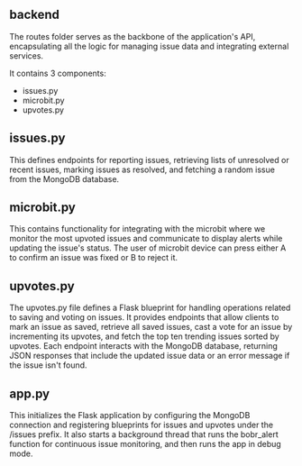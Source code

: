 ## backend

The routes folder serves as the backbone of the application's API, encapsulating all the logic for managing issue data and integrating external services. 

It contains 3 components:
- issues.py
- microbit.py
- upvotes.py

## issues.py

This defines endpoints for reporting issues, retrieving lists of unresolved or recent issues, marking issues as resolved, and fetching a random issue from the MongoDB database. 

## microbit.py

This contains functionality for integrating with the microbit where we monitor the most upvoted issues and communicate to display alerts while updating the issue's status. The user of microbit device can press either A to confirm an issue was fixed or B to reject it.

## upvotes.py
The upvotes.py file defines a Flask blueprint for handling operations related to saving and voting on issues. It provides endpoints that allow clients to mark an issue as saved, retrieve all saved issues, cast a vote for an issue by incrementing its upvotes, and fetch the top ten trending issues sorted by upvotes. Each endpoint interacts with the MongoDB database, returning JSON responses that include the updated issue data or an error message if the issue isn't found.

## app.py
This initializes the Flask application by configuring the MongoDB connection and registering blueprints for issues and upvotes under the /issues prefix. It also starts a background thread that runs the bobr_alert function for continuous issue monitoring, and then runs the app in debug mode.

